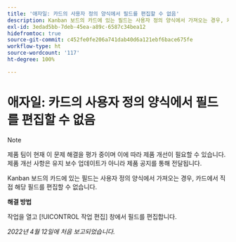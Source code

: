 ```yaml
---
title: '애자일: 카드의 사용자 정의 양식에서 필드를 편집할 수 없음'
description: Kanban 보드의 카드에 있는 필드는 사용자 정의 양식에서 가져오는 경우, 카드에서 직접 해당 필드를 편집할 수 없습니다.
exl-id: 3edad5bb-7deb-45ea-a89c-6587c34bea12
hidefromtoc: true
source-git-commit: c452fe0fe206a741dab40d6a121ebf6bace675fe
workflow-type: ht
source-wordcount: '117'
ht-degree: 100%

---
```


# 애자일: 카드의 사용자 정의 양식에서 필드를 편집할 수 없음

>[!NOTE]
>
>제품 팀이 현재 이 문제 해결을 평가 중이며 이에 따라 제품 개선이 필요할 수 있습니다. 제품 개선 사항은 유지 보수 업데이트가 아니라 제품 공지를 통해 전달됩니다.

Kanban 보드의 카드에 있는 필드는 사용자 정의 양식에서 가져오는 경우, 카드에서 직접 해당 필드를 편집할 수 없습니다.

**해결 방법**

작업을 열고 [!UICONTROL 작업 편집] 창에서 필드를 편집합니다.

_2022년 4월 12일에 처음 보고되었습니다._
